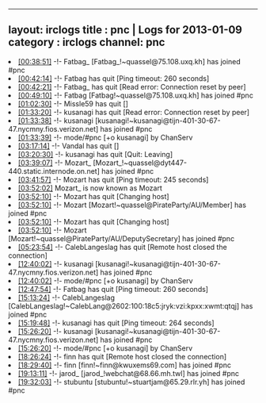 
---
layout: irclogs
title : pnc | Logs for 2013-01-09
category : irclogs
channel: pnc
---
<li class="logitem"><a href="#00:38:51" name="00:38:51" class="time">[00:38:51]</a> -!- <span class="join">Fatbag_</span> [Fatbag_!~quassel@75.108.uxq.kh] has joined #pnc </li>
<li class="logitem"><a href="#00:42:14" name="00:42:14" class="time">[00:42:14]</a> -!- <span class="quit">Fatbag</span> has quit [Ping timeout: 260 seconds] </li>
<li class="logitem"><a href="#00:42:21" name="00:42:21" class="time">[00:42:21]</a> -!- <span class="quit">Fatbag_</span> has quit [Read error: Connection reset by peer] </li>
<li class="logitem"><a href="#00:49:10" name="00:49:10" class="time">[00:49:10]</a> -!- <span class="join">Fatbag</span> [Fatbag!~quassel@75.108.uxq.kh] has joined #pnc </li>
<li class="logitem"><a href="#01:02:30" name="01:02:30" class="time">[01:02:30]</a> -!- <span class="quit">Missle59</span> has quit [] </li>
<li class="logitem"><a href="#01:33:20" name="01:33:20" class="time">[01:33:20]</a> -!- <span class="quit">kusanagi</span> has quit [Read error: Connection reset by peer] </li>
<li class="logitem"><a href="#01:33:38" name="01:33:38" class="time">[01:33:38]</a> -!- <span class="join">kusanagi</span> [kusanagi!~kusanagi@tijn-401-30-67-47.nycmny.fios.verizon.net] has joined #pnc </li>
<li class="logitem"><a href="#01:33:39" name="01:33:39" class="time">[01:33:39]</a> -!- mode/<span class="mode">#pnc</span> [+o kusanagi] by ChanServ </li>
<li class="logitem"><a href="#03:17:14" name="03:17:14" class="time">[03:17:14]</a> -!- <span class="quit">Vandal</span> has quit [] </li>
<li class="logitem"><a href="#03:20:30" name="03:20:30" class="time">[03:20:30]</a> -!- <span class="quit">kusanagi</span> has quit [Quit: Leaving] </li>
<li class="logitem"><a href="#03:39:07" name="03:39:07" class="time">[03:39:07]</a> -!- <span class="join">Mozart_</span> [Mozart_!~quassel@dyt447-440.static.internode.on.net] has joined #pnc </li>
<li class="logitem"><a href="#03:41:57" name="03:41:57" class="time">[03:41:57]</a> -!- <span class="quit">Mozart</span> has quit [Ping timeout: 245 seconds] </li>
<li class="logitem"><a href="#03:52:02" name="03:52:02" class="time">[03:52:02]</a> <span class="nick">Mozart_</span> is now known as <span class="nick">Mozart</span> </li>
<li class="logitem"><a href="#03:52:10" name="03:52:10" class="time">[03:52:10]</a> -!- <span class="quit">Mozart</span> has quit [Changing host] </li>
<li class="logitem"><a href="#03:52:10" name="03:52:10" class="time">[03:52:10]</a> -!- <span class="join">Mozart</span> [Mozart!~quassel@PirateParty/AU/Member] has joined #pnc </li>
<li class="logitem"><a href="#03:52:10" name="03:52:10" class="time">[03:52:10]</a> -!- <span class="quit">Mozart</span> has quit [Changing host] </li>
<li class="logitem"><a href="#03:52:10" name="03:52:10" class="time">[03:52:10]</a> -!- <span class="join">Mozart</span> [Mozart!~quassel@PirateParty/AU/DeputySecretary] has joined #pnc </li>
<li class="logitem"><a href="#05:23:54" name="05:23:54" class="time">[05:23:54]</a> -!- <span class="quit">CalebLangeslag</span> has quit [Remote host closed the connection] </li>
<li class="logitem"><a href="#12:40:02" name="12:40:02" class="time">[12:40:02]</a> -!- <span class="join">kusanagi</span> [kusanagi!~kusanagi@tijn-401-30-67-47.nycmny.fios.verizon.net] has joined #pnc </li>
<li class="logitem"><a href="#12:40:02" name="12:40:02" class="time">[12:40:02]</a> -!- mode/<span class="mode">#pnc</span> [+o kusanagi] by ChanServ </li>
<li class="logitem"><a href="#12:47:54" name="12:47:54" class="time">[12:47:54]</a> -!- <span class="quit">Fatbag</span> has quit [Ping timeout: 260 seconds] </li>
<li class="logitem"><a href="#15:13:24" name="15:13:24" class="time">[15:13:24]</a> -!- <span class="join">CalebLangeslag</span> [CalebLangeslag!~CalebLang@2602:100:18c5:jryk:vzi:kpxx:xwmt:qtqj] has joined #pnc </li>
<li class="logitem"><a href="#15:19:48" name="15:19:48" class="time">[15:19:48]</a> -!- <span class="quit">kusanagi</span> has quit [Ping timeout: 264 seconds] </li>
<li class="logitem"><a href="#15:26:20" name="15:26:20" class="time">[15:26:20]</a> -!- <span class="join">kusanagi</span> [kusanagi!~kusanagi@tijn-401-30-67-47.nycmny.fios.verizon.net] has joined #pnc </li>
<li class="logitem"><a href="#15:26:20" name="15:26:20" class="time">[15:26:20]</a> -!- mode/<span class="mode">#pnc</span> [+o kusanagi] by ChanServ </li>
<li class="logitem"><a href="#18:26:24" name="18:26:24" class="time">[18:26:24]</a> -!- <span class="quit">finn</span> has quit [Remote host closed the connection] </li>
<li class="logitem"><a href="#18:29:40" name="18:29:40" class="time">[18:29:40]</a> -!- <span class="join">finn</span> [finn!~finn@kwuxems69.com] has joined #pnc </li>
<li class="logitem"><a href="#19:13:11" name="19:13:11" class="time">[19:13:11]</a> -!- <span class="join">jarod_</span> [jarod_!webchat@68.66.mh.twl] has joined #pnc </li>
<li class="logitem"><a href="#19:32:03" name="19:32:03" class="time">[19:32:03]</a> -!- <span class="join">stubuntu</span> [stubuntu!~stuartjam@65.29.rlr.yh] has joined #pnc </li>


